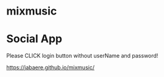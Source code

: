 # mixmusic
# Social App
Please CLICK login button without userName and password!

https://jabaere.github.io/mixmusic/
